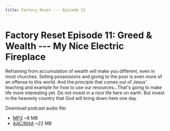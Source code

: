 ```yaml
---
title: Factory Reset --- Episode 11
---
```


# Factory Reset Episode 11: Greed & Wealth --- My Nice Electric Fireplace

Refraining from accumulation of wealth will make you different, even in most churches. Selling possessions and giving to the poor is even more of an offense to this world. And the principle that comes out of Jesus' teaching and example for how to use our resources...That's going to make life more interesting yet. Do not invest in a nice life here on earth. But invest in the heavenly country that God will bring down here one day.

Download podcast audio file:

* [MP3](http://files.xpian.info/factory_reset_episode_11.mp3) ~8 MB
* [AAC/M4A](http://files.xpian.info/factory_reset_episode_11.m4a) ~22 MB
